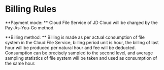 # Billing Rules

**Payment mode: ** Cloud File Service of JD Cloud will be charged by the Pay-As-You-Go method.

**Billing method: ** Billing is made as per actual consumption of file system in the Cloud File Service, billing period unit is hour, the billing of last hour will be produced per natural hour and fee will be deducted. Consumption can be precisely sampled to the second level, and average sampling statistics of file system will be taken and used as consumption of the same hour.

